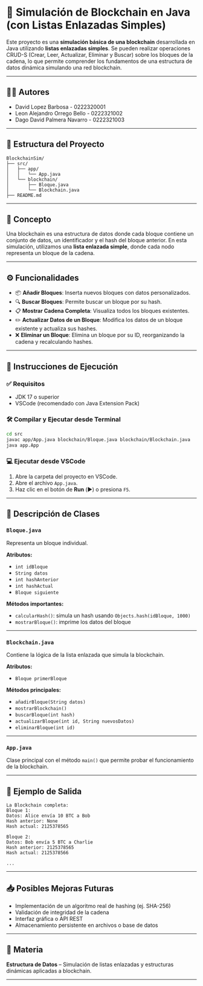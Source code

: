 
# 🧱 Simulación de Blockchain en Java (con Listas Enlazadas Simples)

Este proyecto es una **simulación básica de una blockchain** desarrollada en Java utilizando **listas enlazadas simples**. Se pueden realizar operaciones CRUD-S (Crear, Leer, Actualizar, Eliminar y Buscar) sobre los bloques de la cadena, lo que permite comprender los fundamentos de una estructura de datos dinámica simulando una red blockchain.

---

## 👨‍💻 Autores

- David Lopez Barbosa - 0222320001  
- Leon Alejandro Orrego Bello - 0222321002  
- Dago David Palmera Navarro - 0222321003  

---

## 📁 Estructura del Proyecto

```
BlockchainSim/
├── src/
│   ├── app/
│   │   └── App.java
│   └── blockchain/
│       ├── Bloque.java
│       └── Blockchain.java
├── README.md
```

---

## 🧠 Concepto

Una blockchain es una estructura de datos donde cada bloque contiene un conjunto de datos, un identificador y el hash del bloque anterior. En esta simulación, utilizamos una **lista enlazada simple**, donde cada nodo representa un bloque de la cadena.

---

## ⚙️ Funcionalidades

- 📦 **Añadir Bloques**: Inserta nuevos bloques con datos personalizados.
- 🔍 **Buscar Bloques**: Permite buscar un bloque por su hash.
- 📋 **Mostrar Cadena Completa**: Visualiza todos los bloques existentes.
- ✏️ **Actualizar Datos de un Bloque**: Modifica los datos de un bloque existente y actualiza sus hashes.
- ❌ **Eliminar un Bloque**: Elimina un bloque por su ID, reorganizando la cadena y recalculando hashes.

---

## 🚀 Instrucciones de Ejecución

### ✅ Requisitos

- JDK 17 o superior
- VSCode (recomendado con Java Extension Pack)

### 🛠️ Compilar y Ejecutar desde Terminal

```bash
cd src
javac app/App.java blockchain/Bloque.java blockchain/Blockchain.java
java app.App
```

### 💻 Ejecutar desde VSCode

1. Abre la carpeta del proyecto en VSCode.
2. Abre el archivo `App.java`.
3. Haz clic en el botón de **Run** (▶️) o presiona `F5`.

---

## 🧩 Descripción de Clases

### `Bloque.java`

Representa un bloque individual.

**Atributos:**
- `int idBloque`
- `String datos`
- `int hashAnterior`
- `int hashActual`
- `Bloque siguiente`

**Métodos importantes:**
- `calcularHash()`: simula un hash usando `Objects.hash(idBloque, 1000)`
- `mostrarBloque()`: imprime los datos del bloque

---

### `Blockchain.java`

Contiene la lógica de la lista enlazada que simula la blockchain.

**Atributos:**
- `Bloque primerBloque`

**Métodos principales:**
- `añadirBloque(String datos)`
- `mostrarBlockchain()`
- `buscarBloque(int hash)`
- `actualizarBloque(int id, String nuevosDatos)`
- `eliminarBloque(int id)`

---

### `App.java`

Clase principal con el método `main()` que permite probar el funcionamiento de la blockchain.

---

## 📌 Ejemplo de Salida

```
La Blockchain completa:
Bloque 1:
Datos: Alice envía 10 BTC a Bob
Hash anterior: None
Hash actual: 2125378565

Bloque 2:
Datos: Bob envía 5 BTC a Charlie
Hash anterior: 2125378565
Hash actual: 2125378566

...
```

---

## 📥 Posibles Mejoras Futuras

- Implementación de un algoritmo real de hashing (ej. SHA-256)
- Validación de integridad de la cadena
- Interfaz gráfica o API REST
- Almacenamiento persistente en archivos o base de datos

---

## 📘 Materia

**Estructura de Datos** – Simulación de listas enlazadas y estructuras dinámicas aplicadas a blockchain.

---